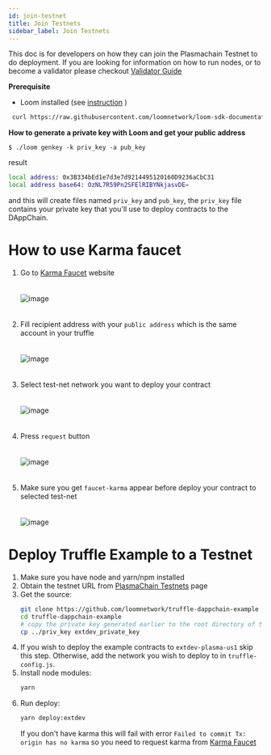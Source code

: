```yaml
---
id: join-testnet
title: Join Testnets
sidebar_label: Join Testnets
---
```


This doc is for developers on how they can join the Plasmachain Testnet to do deployment. If you are looking for information on how to run nodes, or to become a validator please checkout [Validator Guide](validator.html)

**Prerequisite**
 - Loom installed (see [instruction](https://loomx.io/developers/docs/en/basic-install-osx.html#installation) )

```bash
 curl https://raw.githubusercontent.com/loomnetwork/loom-sdk-documentation/master/scripts/get_loom.sh | sh
 ```

**How to generate a private key with Loom and get your public address**

```
$ ./loom genkey -k priv_key -a pub_key
```

result

```bash
local address: 0x3B334bEd1e7d3e7d9214495120160D9236aCbC31
local address base64: OzNL7R59Pn2SFElRIBYNkjasvDE=
```
and this will create files named `priv_key` and `pub_key`,
the `priv_key` file contains your private key that you'll use to deploy contracts to the DAppChain.


# How to use Karma faucet
  
1. Go to [Karma Faucet](https://faucet.dappchains.com) website
<br/><br/><br/>
![image](/developers/img/faucet/1.png)
<br/><br/><br/>
2. Fill recipient address with your `public address` which is the same account in your truffle
<br/><br/><br/>
![image](/developers/img/faucet/2.png)
<br/><br/><br/>
3. Select test-net network you want to deploy your contract
<br/><br/><br/>
![image](/developers/img/faucet/3.png)
<br/><br/><br/>
4. Press `request` button
<br/><br/><br/>
![image](/developers/img/faucet/4.png)
<br/><br/><br/>
5. Make sure you get `faucet-karma` appear before deploy your contract to selected test-net
<br/><br/><br/>
![image](/developers/img/faucet/5.png)


# Deploy Truffle Example to a Testnet

1. Make sure you have node and yarn/npm installed
2. Obtain the testnet URL from [PlasmaChain Testnets](testnet-plasma.html) page
3. Get the source:
    ```bash
    git clone https://github.com/loomnetwork/truffle-dappchain-example
    cd truffle-dappchain-example
    # copy the private key generated earlier to the root directory of the example repo
    cp ../priv_key extdev_private_key
    ```
4. If you wish to deploy the example contracts to `extdev-plasma-us1` skip this step. Otherwise,
   add the network you wish to deploy to in `truffle-config.js`.
5. Install node modules:
    ```bash
    yarn
    ```
6. Run deploy:
    ```bash
    yarn deploy:extdev
    ```
    If you don't have karma this will fail with error `Failed to commit Tx: origin has no karma`
    so you need to request karma from [Karma Faucet](http://faucet.dappchains.com)
